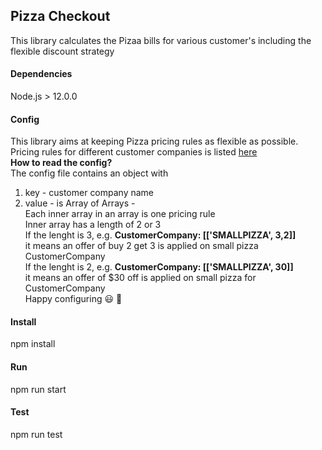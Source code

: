 ## Pizza Checkout
This library calculates the Pizaa bills for various customer's including the flexible discount strategy

#### Dependencies
Node.js > 12.0.0 

#### Config
This library aims at keeping Pizza pricing rules as flexible as possible.  
Pricing rules for different customer companies is listed [here](src/config/pricingRules.js)  
**How to read the config?**  
The config file contains an object with  
1. key - customer company name
2. value - is Array of Arrays -  
Each inner array in an array is one pricing rule  
Inner array has a length of 2 or 3  
If the lenght is 3, e.g. **CustomerCompany: [['SMALLPIZZA', 3,2]]**  
it means an offer of buy 2 get 3 is applied on small pizza  CustomerCompany  
If the lenght is 2, e.g.  **CustomerCompany: [['SMALLPIZZA', 30]]**  
it means an offer of $30 off is applied on small pizza for CustomerCompany  
Happy configuring :smiley: :blue_heart:  

#### Install
npm install

#### Run
npm run start

#### Test
npm run test
